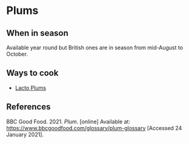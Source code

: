 # Plums
## When in season
Available year round but British ones are in season from mid-August to October.

## Ways to cook
- [Lacto Plums](./Lacto%20Plums.md)

## References
BBC Good Food. 2021. _Plum_. \[online\] Available at: <https://www.bbcgoodfood.com/glossary/plum-glossary> \[Accessed 24 January 2021\].